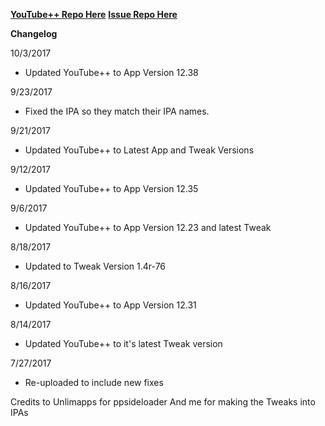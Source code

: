 **[YouTube++ Repo Here](https://github.com/JMccormick264/YouTubePP)**
**[Issue Repo Here](https://github.com/eni9889/YT-PP-Issues)**

**Changelog**

10/3/2017

 - Updated YouTube++ to App Version 12.38

9/23/2017

 - Fixed the IPA so they match their IPA names.

9/21/2017

 - Updated YouTube++ to Latest App and Tweak Versions

9/12/2017

 - Updated YouTube++ to App Version 12.35

9/6/2017

 - Updated YouTube++ to App Version 12.23 and latest Tweak

8/18/2017

 - Updated to Tweak Version 1.4r-76

8/16/2017

 - Updated YouTube++ to App Version 12.31

8/14/2017

 - Updated YouTube++ to it's latest Tweak version


7/27/2017

 - Re-uploaded to include new fixes

 Credits to Unlimapps for ppsideloader
 And me for making the Tweaks into IPAs
